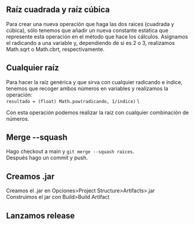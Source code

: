 ## Raíz cuadrada y raíz cúbica
Para crear una nueva operación que haga las dos raices (cuadrada y cúbica), sólo tenemos que añadir un nueva constante estatica que represente esta operación en el método que hace los cálculos.
Asignamos el radicando a una variable y, dependiendo de si es 2 o 3, realizamos Math.sqrt o Math.cbrt, respectivamente.


## Cualquier raíz
Para hacer la raíz genérica y que sirva con cualquier radicando e índice, tenemos que recoger ambos números en variables y realizamos la operación: \
```resultado = (float) Math.pow(radicando, 1/indice)``` \

Con esta operación podemos realizar la raíz con cualquier combinación de números.

## Merge --squash
Hago checkout a main y ```git merge --squash raices```. \
Después hago un commit y push.

## Creamos .jar
Creamos el .jar en Opciones>Project Structure>Artifacts>.jar \
Construimos el jar con Build>Build Artifact

## Lanzamos release
